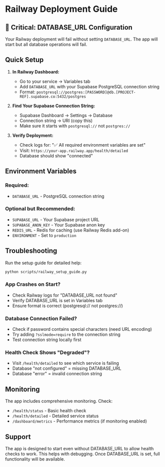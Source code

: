 # Railway Deployment Guide

## 🚨 Critical: DATABASE_URL Configuration

Your Railway deployment will fail without setting `DATABASE_URL`. The app will start but all database operations will fail.

## Quick Setup

1. **In Railway Dashboard:**
   - Go to your service → Variables tab
   - Add `DATABASE_URL` with your Supabase PostgreSQL connection string
   - Format: `postgresql://postgres:[PASSWORD]@db.[PROJECT-REF].supabase.co:5432/postgres`

2. **Find Your Supabase Connection String:**
   - Supabase Dashboard → Settings → Database
   - Connection string → URI (copy this)
   - Make sure it starts with `postgresql://` not `postgres://`

3. **Verify Deployment:**
   - Check logs for: "✅ All required environment variables are set"
   - Visit: `https://your-app.railway.app/health/detailed`
   - Database should show "connected"

## Environment Variables

### Required:
- `DATABASE_URL` - PostgreSQL connection string

### Optional but Recommended:
- `SUPABASE_URL` - Your Supabase project URL
- `SUPABASE_ANON_KEY` - Your Supabase anon key
- `REDIS_URL` - Redis for caching (use Railway Redis add-on)
- `ENVIRONMENT` - Set to `production`

## Troubleshooting

Run the setup guide for detailed help:
```bash
python scripts/railway_setup_guide.py
```

### App Crashes on Start?
- Check Railway logs for "DATABASE_URL not found"
- Verify DATABASE_URL is set in Variables tab
- Ensure format is correct (postgresql:// not postgres://)

### Database Connection Failed?
- Check if password contains special characters (need URL encoding)
- Try adding `?sslmode=require` to the connection string
- Test connection string locally first

### Health Check Shows "Degraded"?
- Visit `/health/detailed` to see which service is failing
- Database "not configured" = missing DATABASE_URL
- Database "error" = invalid connection string

## Monitoring

The app includes comprehensive monitoring. Check:
- `/health/status` - Basic health check
- `/health/detailed` - Detailed service status
- `/dashboard/metrics` - Performance metrics (if monitoring enabled)

## Support

The app is designed to start even without DATABASE_URL to allow health checks to work. This helps with debugging. Once DATABASE_URL is set, full functionality will be available.